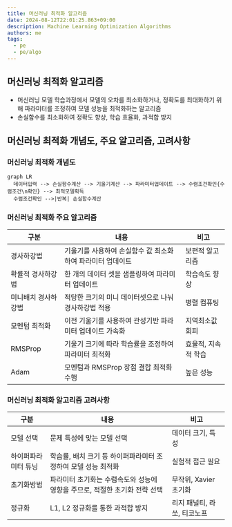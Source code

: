 ```yaml
---
title: 머신러닝 최적화 알고리즘
date: 2024-08-12T22:01:25.863+09:00
description: Machine Learning Optimization Algorithms
authors: me
tags: 
  - pe
  - pe/algo 
---
```


## 머신러닝 최적화 알고리즘

- 머신러닝 모델 학습과정에서 모델의 오차를 최소화하거나, 정확도를 최대화하기 위해 파라미터를 조정하여 모델 성능을 최적화하는 알고리즘
- 손실함수를 최소화하여 정확도 향상, 학습 효율화, 과적합 방지

## 머신러닝 최적화 개념도, 주요 알고리즘, 고려사항

### 머신러닝 최적화 개념도

```mermaid
graph LR
  데이터입력 --> 손실함수계산 --> 기울기계산 --> 파라미터업데이트 --> 수렴조건확인{수렴조건\n확인} --> 최적모델획득
  수렴조건확인 -->|반복| 손실함수계산
```

### 머신러닝 최적화 주요 알고리즘

| 구분 | 내용 | 비고 |
| --- | --- | --- |
| 경사하강법 | 기울기를 사용하여 손실함수 값 최소화하여 파라미터 업데이트 | 보편적 알고리즘 |
| 확률적 경사하강법 | 한 개의 데이터 셋을 샘플링하여 파라미터 업데이트 | 학습속도 향상 |
| 미니배치 경사하강법 | 적당한 크기의 미니 데이터셋으로 나눠 경사하강법 적용 | 병렬 컴퓨팅 |
| 모멘텀 최적화 | 이전 기울기를 사용하여 관성기반 파라미터 업데이트 가속화 | 지역최소값 회피 |
| RMSProp | 기울기 크기에 따라 학습률을 조정하여 파라미터 최적화 | 효율적, 지속적 학습 |
| Adam | 모멘텀과 RMSProp 장점 결합 최적화 수행 | 높은 성능 |

### 머신러닝 최적화 알고리즘 고려사항

| 구분 | 내용 | 비고 |
| --- | --- | --- |
| 모델 선택 | 문제 특성에 맞는 모델 선택 | 데이터 크기, 특성 |
| 하이퍼파라미터 튜닝 | 학습률, 배치 크기 등 하이퍼파라미터 조정하여 모델 성능 최적화 | 실험적 접근 필요 |
| 초기화방법 | 파라미터 초기화는 수렴속도와 성능에 영향을 주므로, 적절한 초기화 전략 선택 | 무작위, Xavier 초기화 |
| 정규화 | L1, L2 정규화를 통한 과적합 방지 | 리지 패널티, 라쏘, 티코노프 |
